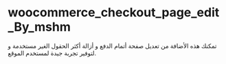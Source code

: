 # woocommerce_checkout_page_edit_By_mshm
تمكنك هذه الأضافة من تعديل صفحة أتمام الدفع و أزالة أكثر الحقول الغير مستخدمة و لتوفير تجربة جيدة لمستخدم الموقع.
